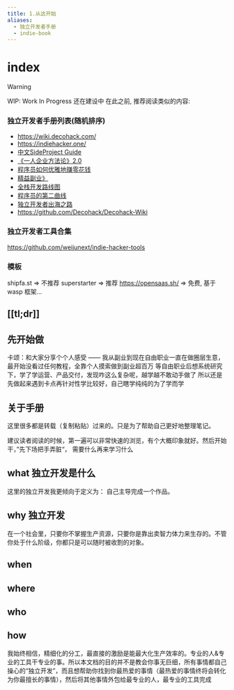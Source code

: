 ```yaml
---
title: 1.从这开始
aliases:
  - 独立开发者手册
  - indie-book
---
```


# index
> [!WARNING]
> WIP: Work In Progress 还在建设中
> 在此之前, 推荐阅读类似的内容:

### 独立开发者手册列表(随机排序)
- https://wiki.decohack.com/
- https://indiehacker.one/
- [中文SideProject Guide](https://sideproject.guide/idea)
- [《一人企业方法论》2.0 ](https://github.com/easychen/one-person-businesses-methodology-v2.0)
- [程序员如何优雅地赚零花钱](https://github.com/easychen/howto-make-more-money)
- [精益副业》](https://github.com/easychen/lean-side-bussiness)
- [全栈开发路线图](https://learnku.com/articles/68565)
- [程序员的第二曲线](https://symbol.iamkasong.com/)
- [独立开发者出海之路](https://github.com/hua1995116/indiehackers-steps)
- https://github.com/Decohack/Decohack-Wiki

### 独立开发者工具合集
https://github.com/weijunext/indie-hacker-tools

### 模板

shipfa.st => 不推荐
superstarter => 推荐
https://opensaas.sh/ => 免费, 基于 wasp 框架...

## [[tl;dr]]

## 先开始做

卡颂：和大家分享个个人感受 —— 我从副业到现在自由职业一直在做圈层生意，最开始没看过任何教程，全靠个人摸索做到副业超百万 等自由职业后想系统研究下，学了学运营、产品交付，发现咋这么复杂呢，越学越不敢动手做了 所以还是先做起来遇到卡点再针对性学比较好，自己瞎学纯纯的为了学而学

## 关于手册

这里很多都是转载（复制粘贴）过来的。只是为了帮助自己更好地整理笔记。

建议读者阅读的时候，第一遍可以非常快速的浏览，有个大概印象就好。然后开始干，”先下场把手弄脏“， 需要什么再来学习什么

## what 独立开发是什么

这里的独立开发我更倾向于定义为： 自己主导完成一个作品。

## why 独立开发
在一个社会里，只要你不掌握生产资源，只要你是靠出卖智力体力来生存的。不管你处于什么阶级，你都只是可以随时被收割的对象。

## when

## where

## who

## how
我始终相信，精细化的分工，最直接的激励是能最大化生产效率的。专业的人&专业的工具干专业的事。所以本文档的目的并不是教会你事无巨细，所有事情都自己操心的“独立开发”，而且想帮助你找到你最热爱的事情（最热爱的事情终将会转化为你最擅长的事情），然后将其他事情外包给最专业的人，最专业的工具完成
